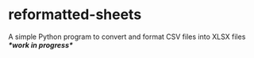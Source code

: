 # reformatted-sheets
A simple Python program to convert and format CSV files into XLSX files </br>
**_\*work in progress\*_**
